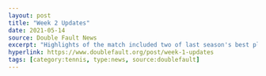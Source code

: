 ```yaml
---
layout: post
title: "Week 2 Updates"
date: 2021-05-14
source: Double Fault News
excerpt: "Highlights of the match included two of last season's best players, Scott for LaTuchie and Benjamin for NCRC, facing off head to head under the bright lights of the singles courts, with the hard hitting Scott..."
hyperlink: https://www.doublefault.org/post/week-1-updates
tags: [category:tennis, type:news, source:doublefault]
---
```

